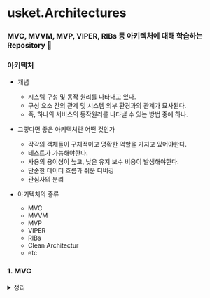 # usket.Architectures
### MVC, MVVM, MVP, VIPER, RIBs 등 아키텍처에 대해 학습하는 Repository 👏

### 아키텍처
- 개념
    - 시스템 구성 및 동작 원리를 나타내고 있다.
    - 구성 요소 간의 관계 및 시스템 외부 환경과의 관계가 묘사된다.
    - 즉, 하나의 서비스의 동작원리를 나타낼 수 있는 방법 중에 하나.
    
- 그렇다면 좋은 아키텍처란 어떤 것인가
    - 각각의 객체들이 구체적이고 명확한 역할을 가지고 있어야한다.
    - 테스트가 가능해야한다.
    - 사용의 용이성이 높고, 낮은 유지 보수 비용이 발생해야한다.
    - 단순한 데이터 흐름과 쉬운 디버깅
    - 관심사의 분리
    
- 아키텍처의 종류
    - MVC
    - MVVM
    - MVP
    - VIPER
    - RIBs
    - Clean Architectur
    - etc
    
### 1. MVC
<details>
<summary>정리</summary>
<div markdown="1">

![Untitled](https://user-images.githubusercontent.com/53691249/183650626-ca216243-d5aa-4314-a319-441af407fa4e.png)


- 간단한 프로젝트에 적용할 수 있는 기본적인 아키텍처이며
    - M ( Model ) : 앱이  무엇인지 관심을 가집니다. ( 어떠한 것을 가지고 프로그래밍할 것인가 )
        - 앱이 가지는 데이터를 정의합니다.
        - UI와 독립되어 있습니다.
    - V ( View ) : 사용자에게 보여지는 영역
    - C ( Controller ) : Model과 View 사이의 다리 역할
        - Model과 View는 직접적으로 소통할 수 없으며 Controller가 이를 통제
            - View to Controller : Controller는 View에 대해서 Outlet을 이용해 View에 접근할 수 있다. 이때, View는 Target-Action의 구조로 행위에 따라 특정한 Action을 취할 수 있다. 또한 Delegate를 이용해 행위에 대한 요청을 할 수 있으며, Datasource를 이용해 데이터를 요청할 수 있다.
            - Model to Controller : 컨트롤러는 모델에 접근할 수 있다. 하지만 모델의 경우 Notification & KVO 방식을 통해 모델의 변화를 컨트롤러에게 전달할 수 있다.
                - Notification & KVO
                    - Notification Center라는 싱글턴 객체를 활용해 이벤트 발생 여부를 Observer를 등록한 객체들에게 Post(전달)하는 방식으로 사용
                    - KVO(Key Value Observing) : 메서드나 특정 액션이 아닌 프로퍼티의 상태가 변함에 따라 반응하는 형식으로 이를 통해 Controller에게 전달
    - MVC Architecture의 장단점
        - 장점 : 접근이 쉬우며 구조파악이 용이
        - 단점 : View와 Model의 완벽한 분리가 어려울 뿐만아니라 앱이 커짐에 따라 Controller의 코드가 비대해지며 유지보수가 어렵다.  또한 테스팅이 어렵다.
    - 결론 : 현대에 사용되어지는 대부분의 대규모 프로젝트에서는 MVC가 사용될 가능성은 극히 적다. 이유는 유지보수, 테스팅 등 지속가능성이 떨어지기 때문이다.

    - 간단한 구현
        - User의 정보를 받아 View에 보여주는 간단한 예시
        - Model - 이 모델을 통해 프로그래밍을 할 것

            ```swift
            // 유저의 정보를 담게 될 구조체
            struct UserInfo { 

                let name: String
                let age: Int

                init(name: String, age: Int) {
                    self.name = name
                    self.age = age
                }
            }
            ```

        - View

            ```swift
            private let titleLabel = UILabel()
            private let userNameInputView = UserInfoInputView(title: "Name")
            private let userAgeInputView = UserInfoInputView(title: "Age")
            private let userInfoLabel = UILabel()
            private let checkButton = CheckButton()
            ```

        - Controller

            ```swift
            @objc
            private func showUserInfo() {
                guard let userName = userNameInputView.getUserInfo(), userName != ""  else {
                    showToast(message: "이름을 입력하지 않았어요.")
                    return
                }
                guard let userAge = userAgeInputView.getUserInfo(), userAge != "" else {
                    showToast(message: "나이를 입력하지 않았어요.")
                    return
                }
                let userInfo = UserInfo(name: userName, age: userAge)
                userInfoLabel.setCheckUserInformation(userInfo: userInfo)
            }
            ```


        - 설명
            - Model - UserInfo

                ![스크린샷 2022-08-09 오후 9 40 01](https://user-images.githubusercontent.com/53691249/183651565-9812f96a-e84d-476f-a604-d9a397345dc5.png)


            - View - UILabel, View, Button

                ![스크린샷 2022-08-09 오후 9 41 24](https://user-images.githubusercontent.com/53691249/183651616-8b73b9ac-34fa-4de8-8cfd-b8b224d4155f.png)

            - Controller - Target-Action의 구조로 View와 Controller간의 의사소통

                ![스크린샷 2022-08-09 오후 9 41 24](https://user-images.githubusercontent.com/53691249/183651616-8b73b9ac-34fa-4de8-8cfd-b8b224d4155f.png)


            - 영상

            ![ezgif com-gif-maker](https://user-images.githubusercontent.com/53691249/183652907-439e0e73-20e0-4be6-ab8d-3c5435eca3ff.gif)
                
</div>
</details>
                    
